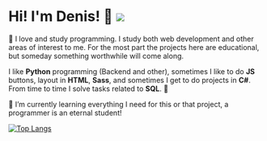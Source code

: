 
# Hi! I'm Denis! 💫 ![](https://www.codewars.com/users/denns2002/badges/micro)

💬 I love and study programming. I study both web development and other areas of interest to me. 
For the most part the projects here are educational, but someday something worthwhile will come along.

I like **Python** programming (Backend and other), sometimes I like to do **JS** buttons, layout in **HTML**, **Sass**, and sometimes I get to do projects in **C#**. From time to time I solve tasks related to **SQL**. 👾
 

🌱 I’m currently learning everything I need for this or that project, a programmer is an eternal student!

[![Top Langs](https://github-readme-stats.vercel.app/api/top-langs/?username=anuraghazra&layout=compact)](https://github.com/anuraghazra/github-readme-stats)
